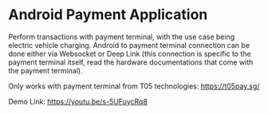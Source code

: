 # Android Payment Application

Perform transactions with payment terminal, with the use case being electric vehicle charging. Android to payment terminal connection can be done either via Websocket or Deep Link (this connection is specific to the payment terminal itself, read the hardware documentations that come with the payment terminal).

Only works with payment terminal from T05 technologies: https://t05pay.sg/

Demo Link: https://youtu.be/s-5UFuycRq8
